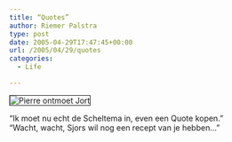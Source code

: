 ```yaml
---
title: “Quotes”
author: Riemer Palstra
type: post
date: 2005-04-29T17:47:45+00:00
url: /2005/04/29/quotes
categories:
  - Life

---
```

<img data-recalc-dims="1" decoding="async" src="https://i0.wp.com/www.palstra.com/images/front/pierrejort.jpg?w=1100&#038;ssl=1" alt="Pierre ontmoet Jort" border="1" />

&#8220;Ik moet nu echt de Scheltema in, even een Quote kopen.&#8221;  
&#8220;Wacht, wacht, Sjors wil nog een recept van je hebben&#8230;&#8221;